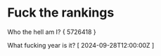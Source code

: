 # Fuck the rankings

Who the hell am I?
{ 5726418 }

What fucking year is it?
[ 2024-09-28T12:00:00Z ]

